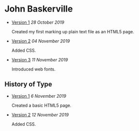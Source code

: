 <h1> John Baskerville </h1>

- [Version 1](https://georgiagallagher.github.io/john_baskerville/john_baskerville.html) 
*28 October 2019* 

  Created my first marking up plain text file as an HTML5 page.

- [Version 2](https://georgiagallagher.github.io/john_baskerville/baskerville2.html) 
*04 November 2019*  

  Added CSS.

- [Version 3](https://georgiagallagher.github.io/john_baskerville/baskerville3.html) 
*11 November 2019*

  Introduced web fonts.


History of Type
---------------

- [Version 1](https://georgiagallagher.github.io/john_baskerville/brief_history_of_type.html)
*6 November 2019*

  Created a basic HTML5 page.

- [Version 2](https://georgiagallagher.github.io/john_baskerville/brief_history_of_type2.html)
*12 November 2019*

  Added CSS.
  

